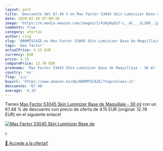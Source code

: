 ```yaml
---
layout: post
title: 'Descuento del 67.48 % en Max Factor 53045 Skin Luminizer Base de '
date: 2020-02-20 07:09:38
image: 'https://m.media-amazon.com/images/I/41Wy0yQz7-L._AC_._SL200_.jpg'
comments: true
category: ofertas
author: ring
slug: 'B00MTSCAZE-es Max Factor 53045 Skin Luminizer Base de Maquillaje - 30 ml'
tags: 'max factor'
actualPrice: 4.15 EUR
currency: EUR
price: 4.15
comparePrice: 12.76 EUR
prodname: 'Max Factor 53045 Skin Luminizer Base de Maquillaje - 30 ml'
country: 'es'
flag: '🇪🇸'
buyurl: 'https://www.amazon.es/dp/B00MTSCAZE/?tag=tolees-21'
descuento: '67.48'
average: '4.15'
---
```


Tienes [Max Factor 53045 Skin Luminizer Base de Maquillaje - 30 ml](https://www.amazon.es/dp/B00MTSCAZE/?tag=tolees-21) con un 67.48 % de descuento con precio de oferta de 4.15 EUR (original: 12.76 EUR) en el siguiente enlace!

[![Max Factor 53045 Skin Luminizer Base de ](https://m.media-amazon.com/images/I/41Wy0yQz7-L._AC_._SL200_.jpg)](https://www.amazon.es/dp/B00MTSCAZE/?tag=tolees-21)

ℹ️:


[🛒 Accede a la oferta!!](https://www.amazon.es/dp/B00MTSCAZE/?tag=tolees-21)
